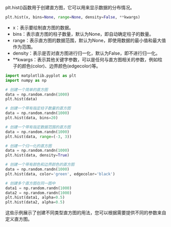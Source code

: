 plt.hist()函数用于创建直方图，它可以用来显示数据的分布情况。
```python
plt.hist(x, bins=None, range=None, density=False, **kwargs)
```

- x：表示要绘制直方图的数据。
- bins：表示直方图的柱子数量，默认为None，即自动确定柱子的数量。
- range：表示直方图的数据范围，默认为None，即使用数据的最小值和最大值作为范围。
- density：表示是否对直方图进行归一化，默认为False，即不进行归一化。
- **kwargs：表示其他关键字参数，可以是任何与直方图相关的参数，例如柱子的颜色(color)、边界颜色(edgecolor)等。

```python
import matplotlib.pyplot as plt
import numpy as np

# 创建一个简单的直方图
data = np.random.randn(1000)
plt.hist(data)

# 创建一个带有指定柱子数量的直方图
data = np.random.randn(1000)
plt.hist(data, bins=20)

# 创建一个带有指定数据范围的直方图
data = np.random.randn(1000)
plt.hist(data, range=(-3, 3))

# 创建一个归一化的直方图
data = np.random.randn(1000)
plt.hist(data, density=True)

# 创建一个带有颜色和边界颜色的直方图
data = np.random.randn(1000)
plt.hist(data, color='green', edgecolor='black')

# 创建多个直方图在同一图中
data1 = np.random.randn(1000)
data2 = np.random.randn(1000)
plt.hist(data1, alpha=0.5)
plt.hist(data2, alpha=0.5)
```

这些示例展示了创建不同类型直方图的用法，您可以根据需要提供不同的参数来自定义直方图。